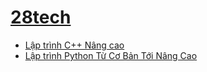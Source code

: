 # [28tech](https://28tech.com.vn)

- [Lập trình C++ Nâng cao ](https://28tech.com.vn/lap-trinh-c-nang-cao)
- [Lập trình Python Từ Cơ Bản Tới Nâng Cao](https://khoahoc.28tech.com.vn/lap-trinh-python-tu-co-ban-toi-nang-cao-qua-120-video-va-300-bai-tap-thuc-hanh-update-2024)
